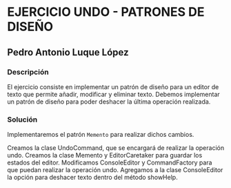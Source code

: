 # EJERCICIO UNDO - PATRONES DE DISEÑO
## Pedro Antonio Luque López
### Descripción
El ejercicio consiste en implementar un patrón de diseño para un editor de texto que permite añadir, modificar y eliminar texto. 
Debemos implementar un patrón de diseño para poder deshacer la última operación realizada.

### Solución
Implementaremos el patrón `Memento` para realizar dichos cambios. 

Creamos la clase UndoCommand, que se encargará de realizar la operación undo. Creamos la clase Memento
y EditorCaretaker para guardar los estados del editor. Modificamos ConsoleEditor y CommandFactory
para que puedan realizar la operación undo.
Agregamos a la clase ConsoleEditor la opción para deshacer texto dentro del método showHelp.